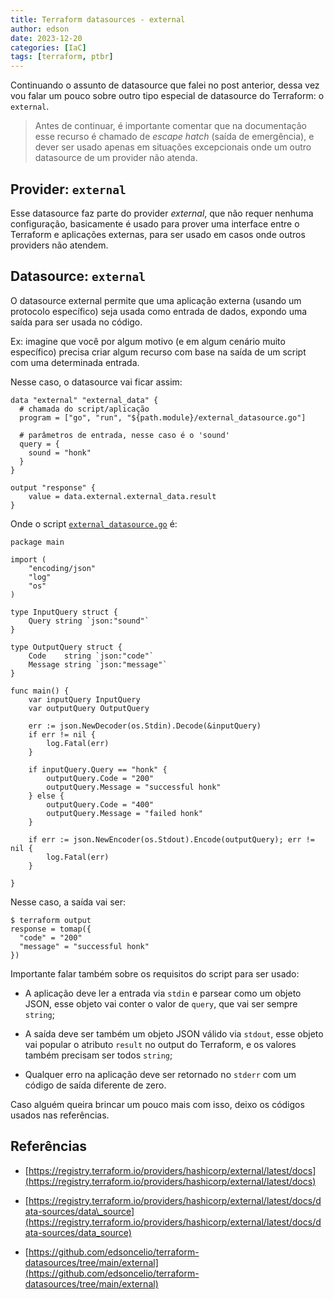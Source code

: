 ```yaml
---
title: Terraform datasources - external
author: edson
date: 2023-12-20
categories: [IaC]
tags: [terraform, ptbr]
---
```


Continuando o assunto de datasource que falei no post anterior, dessa vez vou falar um pouco sobre outro tipo especial de datasource do Terraform: o `external`.

> Antes de continuar, é importante comentar que na documentação esse recurso é chamado de *escape hatch* (saída de emergência), e dever ser usado apenas em situações excepcionais onde um outro datasource de um provider não atenda.

## Provider: `external`

Esse datasource faz parte do provider *external*, que não requer nenhuma configuração, basicamente é usado para prover uma interface entre o Terraform e aplicações externas, para ser usado em casos onde outros providers não atendem.

## Datasource: `external`

O datasource external permite que uma aplicação externa (usando um protocolo específico) seja usada como entrada de dados, expondo uma saída para ser usada no código.

Ex: imagine que você por algum motivo (e em algum cenário muito específico) precisa criar algum recurso com base na saída de um script com uma determinada entrada.

Nesse caso, o datasource vai ficar assim:

```plaintext
data "external" "external_data" {
  # chamada do script/aplicação
  program = ["go", "run", "${path.module}/external_datasource.go"]

  # parâmetros de entrada, nesse caso é o 'sound'
  query = {
    sound = "honk"
  }
}

output "response" {
    value = data.external.external_data.result
}
```

Onde o script [`external_datasource.go`](https://github.com/edsoncelio/terraform-datasources/blob/main/external/external_datasource.go) é:

```plaintext
package main

import (
	"encoding/json"
	"log"
	"os"
)

type InputQuery struct {
	Query string `json:"sound"`
}

type OutputQuery struct {
	Code    string `json:"code"`
	Message string `json:"message"`
}

func main() {
	var inputQuery InputQuery
	var outputQuery OutputQuery

	err := json.NewDecoder(os.Stdin).Decode(&inputQuery)
	if err != nil {
		log.Fatal(err)
	}

	if inputQuery.Query == "honk" {
		outputQuery.Code = "200"
		outputQuery.Message = "successful honk"
	} else {
		outputQuery.Code = "400"
		outputQuery.Message = "failed honk"
	}

	if err := json.NewEncoder(os.Stdout).Encode(outputQuery); err != nil {
		log.Fatal(err)
	}

}
```

Nesse caso, a saída vai ser:

```plaintext
$ terraform output
response = tomap({
  "code" = "200"
  "message" = "successful honk"
})
```

Importante falar também sobre os requisitos do script para ser usado:

* A aplicação deve ler a entrada via `stdin` e parsear como um objeto JSON, esse objeto vai conter o valor de `query`, que vai ser sempre `string`;
    
* A saída deve ser também um objeto JSON válido via `stdout`, esse objeto vai popular o atributo `result` no output do Terraform, e os valores também precisam ser todos `string`;
    
* Qualquer erro na aplicação deve ser retornado no `stderr` com um código de saída diferente de zero.
    

Caso alguém queira brincar um pouco mais com isso, deixo os códigos usados nas referências.

## Referências

* [https://registry.terraform.io/providers/hashicorp/external/latest/docs](https://registry.terraform.io/providers/hashicorp/external/latest/docs)
    
* [https://registry.terraform.io/providers/hashicorp/external/latest/docs/data-sources/data\_source](https://registry.terraform.io/providers/hashicorp/external/latest/docs/data-sources/data_source)
    
* [https://github.com/edsoncelio/terraform-datasources/tree/main/external](https://github.com/edsoncelio/terraform-datasources/tree/main/external)